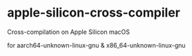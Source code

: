 # apple-silicon-cross-compiler

Cross-compilation on Apple Silicon macOS


for aarch64-unknown-linux-gnu & x86\_64-unknown-linux-gnu






